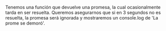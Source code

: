 Tenemos una función que devuelve una promesa, la cual ocasionalmente tarda en ser resuelta. Queremos asegurarnos que si en 3 segundos no es resuelta, la promesa será ignorada y mostraremos un console.log de 'La prome se demoró'.